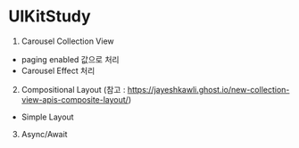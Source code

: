 # UIKitStudy

1. Carousel Collection View
  - paging enabled 값으로 처리
  - Carousel Effect 처리

2. Compositional Layout (참고 : https://jayeshkawli.ghost.io/new-collection-view-apis-composite-layout/)
  - Simple Layout

3. Async/Await
